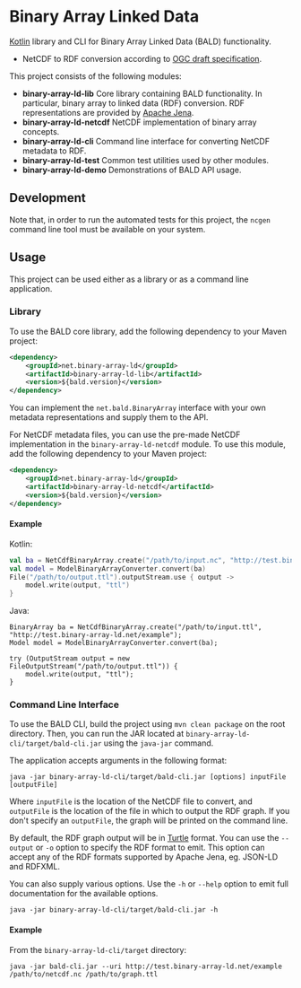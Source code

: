 # Binary Array Linked Data

[Kotlin](https://kotlinlang.org/) library and CLI for Binary Array Linked Data (BALD) functionality.
* NetCDF to RDF conversion according to [OGC draft specification](http://docs.opengeospatial.org/DRAFTS/19-002.html).

This project consists of the following modules:
* **binary-array-ld-lib** Core library containing BALD functionality. In particular, binary array to linked data (RDF) conversion.
RDF representations are provided by [Apache Jena](https://jena.apache.org/).
* **binary-array-ld-netcdf** NetCDF implementation of binary array concepts.
* **binary-array-ld-cli** Command line interface for converting NetCDF metadata to RDF.
* **binary-array-ld-test** Common test utilities used by other modules.
* **binary-array-ld-demo** Demonstrations of BALD API usage.

## Development

Note that, in order to run the automated tests for this project,
the `ncgen` command line tool must be available on your system.

## Usage

This project can be used either as a library or as a command line application.

### Library

To use the BALD core library, add the following dependency to your Maven project:

```xml
<dependency>
    <groupId>net.binary-array-ld</groupId>
    <artifactId>binary-array-ld-lib</artifactId>
    <version>${bald.version}</version>
</dependency>
```

You can implement the `net.bald.BinaryArray` interface with your own metadata representations and supply them to the API.

For NetCDF metadata files, you can use the pre-made NetCDF implementation in the `binary-array-ld-netcdf` module.
To use this module, add the following dependency to your Maven project:

```xml
<dependency>
    <groupId>net.binary-array-ld</groupId>
    <artifactId>binary-array-ld-netcdf</artifactId>
    <version>${bald.version}</version>
</dependency>
```

#### Example
Kotlin:
```kotlin
val ba = NetCdfBinaryArray.create("/path/to/input.nc", "http://test.binary-array-ld.net/example")
val model = ModelBinaryArrayConverter.convert(ba)
File("/path/to/output.ttl").outputStream.use { output ->
    model.write(output, "ttl")
}
```
Java:
```
BinaryArray ba = NetCdfBinaryArray.create("/path/to/input.ttl", "http://test.binary-array-ld.net/example");
Model model = ModelBinaryArrayConverter.convert(ba);

try (OutputStream output = new FileOutputStream("/path/to/output.ttl")) {
    model.write(output, "ttl");
}
```

### Command Line Interface

To use the BALD CLI, build the project using `mvn clean package` on the root directory.
Then, you can run the JAR located at `binary-array-ld-cli/target/bald-cli.jar` using the `java-jar` command.

The application accepts arguments in the following format: 
 ```
java -jar binary-array-ld-cli/target/bald-cli.jar [options] inputFile [outputFile]
```
Where `inputFile` is the location of the NetCDF file to convert,
and `outputFile` is the location of the file in which to output the RDF graph.
If you don't specify an `outputFile`, the graph will be printed on the command line.

By default, the RDF graph output will be in [Turtle](https://www.w3.org/TR/turtle/) format.
You can use the `--output` or `-o` option to specify the RDF format to emit.
This option can accept any of the RDF formats supported by Apache Jena, eg. JSON-LD and RDFXML.

You can also supply various options.
Use the `-h` or `--help` option to emit full documentation for the available options.
```
java -jar binary-array-ld-cli/target/bald-cli.jar -h
```

#### Example
From the `binary-array-ld-cli/target` directory:
```
java -jar bald-cli.jar --uri http://test.binary-array-ld.net/example /path/to/netcdf.nc /path/to/graph.ttl
```



